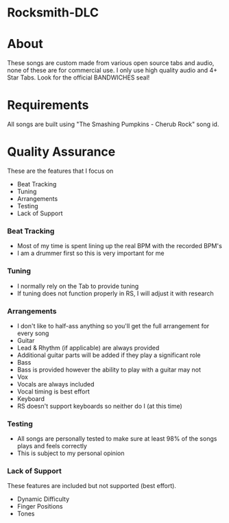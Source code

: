 # Rocksmith-DLC

# About
These songs are custom made from various open source tabs and audio, none of these are for commercial use.  I only use high quality audio and 4+ Star Tabs. Look for the official BANDWICHES seal!

# Requirements
All songs are built using "The Smashing Pumpkins - Cherub Rock" song id.

# Quality Assurance
These are the features that I focus on
- Beat Tracking
- Tuning
- Arrangements
- Testing
- Lack of Support

### Beat Tracking
- Most of my time is spent lining up the real BPM with the recorded BPM's
- I am a drummer first so this is very important for me

### Tuning
 - I normally rely on the Tab to provide tuning
 - If tuning does not function properly in RS, I will adjust it with research

### Arrangements
 - I don't like to half-ass anything so you'll get the full arrangement for every song
 - Guitar
  - Lead & Rhythm (if applicable) are always provided
  - Additional guitar parts will be added if they play a significant role
 - Bass
  - Bass is provided however the ability to play with a guitar may not
 - Vox
  - Vocals are always included
  - Vocal timing is best effort
 - Keyboard
  - RS doesn't support keyboards so neither do I (at this time)

### Testing
- All songs are personally tested to make sure at least 98% of the songs plays and feels correctly
 - This is subject to my personal opinion

### Lack of Support
These features are included but not supported (best effort).

- Dynamic Difficulty
- Finger Positions
- Tones